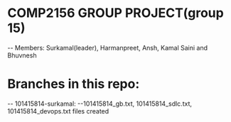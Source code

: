 # COMP2156 GROUP PROJECT(group 15)
-- Members: Surkamal(leader), Harmanpreet, Ansh, Kamal Saini and Bhuvnesh 

# Branches in this repo:
-- 101415814-surkamal: --101415814_gb.txt, 101415814_sdlc.txt, 101415814_devops.txt files created  